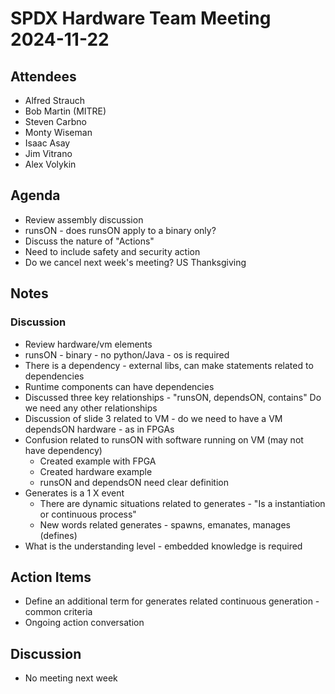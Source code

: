 # SPDX Hardware Team Meeting 2024-11-22

## Attendees
* Alfred Strauch
* Bob Martin (MITRE)
* Steven Carbno
* Monty Wiseman
* Isaac Asay
* Jim Vitrano
* Alex Volykin

## Agenda
* Review assembly discussion
* runsON - does runsON apply to a binary only?
* Discuss the nature of "Actions"
* Need to include safety and security action
* Do we cancel next week's meeting? US Thanksgiving

## Notes

### Discussion
* Review hardware/vm elements
* runsON - binary - no python/Java - os is required
* There is a dependency - external libs, can make statements related to dependencies
* Runtime components can have dependencies
* Discussed three key relationships - "runsON, dependsON, contains" Do we need any other relationships
* Discussion of slide 3 related to VM - do we need to have a VM dependsON hardware - as in FPGAs
* Confusion related to runsON with software running on VM (may not have dependency)
  * Created example with FPGA
  * Created hardware example
  * runsON and dependsON need clear definition
* Generates is a 1 X event
  * There are dynamic situations related to generates - "Is a instantiation or continuous process"
  * New words related generates - spawns, emanates, manages (defines)
* What is the understanding level - embedded knowledge is required

## Action Items
* Define an additional term for generates related continuous generation - common criteria
* Ongoing action conversation

## Discussion
* No meeting next week

